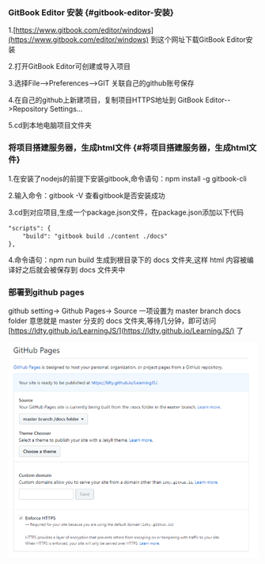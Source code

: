 ### GitBook Editor 安装 {#gitbook-editor-安装}

1.[https://www.gitbook.com/editor/windows](https://www.gitbook.com/editor/windows) 到这个网址下载GitBook Editor安装

2.打开GitBook Editor可创建或导入项目

3.选择File--&gt;Preferences--&gt;GIT 关联自己的github账号保存

4.在自己的github上新建项目，复制项目HTTPS地址到 GitBook Editor--&gt;Repository Settings...

5.cd到本地电脑项目文件夹

### 将项目搭建服务器，生成html文件 {#将项目搭建服务器，生成html文件}

1.在安装了nodejs的前提下安装gitbook,命令语句：npm install -g gitbook-cli

2.输入命令：gitbook -V 查看gitbook是否安装成功

3.cd到对应项目,生成一个package.json文件，在package.json添加以下代码

```
"scripts": {
    "build": "gitbook build ./content ./docs"
},
```

4.命令语句：npm run build 生成到根目录下的 docs 文件夹,这样 html 内容被编译好之后就会被保存到 docs 文件夹中

### 部署到github pages

github setting-&gt; Github Pages-&gt; Source 一项设置为 master branch docs folder 意思就是 master 分支的 docs 文件夹,等待几分钟，即可访问[https://ldty.github.io/LearningJS/](https://ldty.github.io/LearningJS/) 了

![](/assets/githubPage.png)


